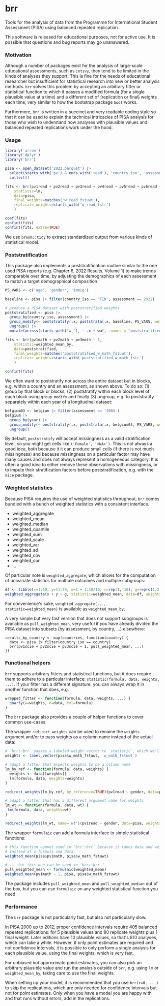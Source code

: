 # brr

Tools for the analysis of data from the Programme for International Student
Assessment (PISA) using balanced repeated replication.

This software is released for educational purposes, not for active use.
It is possible that questions and bug reports may go unanswered.

### Motivation

Although a number of packages exist for the analysis of large-scale educational
assessments, such as `intsvy`, they tend to be limited in the kinds of analyses
they support. This is fine for the needs of educational researcher but
insufficient for statistical research into new or better analysis methods. `brr`
solves this problem by accepting an arbitrary fitter or statistical function to
which it passes a modified formula (for a single plausible value at a time) and
a different set of (replication or final) weights each time, very similar to 
how the bootstrap package `boot` works.

Furthermore, `brr` is written in a succinct and very readable coding style so
that it can be used to explain the technical intricacies of PISA analysis for
those who wish to understand how analyses with plausible values and balanced
repeated replications work under the hood.

### Usage

```r
library('arrow')
library('dplyr')
library('brr')

pisa <- open_dataset('2022.parquet') |>
  select(starts_with('pv') & ends_with('read'), 'country_iso', 'assessment', starts_with('w_read')) |>
  collect()

fits <- brr(pv1read + pv2read + pv3read + pv4read + pv5read + pv6read + pv7read + pv8read + pv9read + pv10read ~ country_iso,
    statistic=lm,
    data=pisa,
    final_weights=matches('w_read_fstuwt'),
    replicate_weights=starts_with('w_read_fstr')
    )

coef(fits)
confint(fits)
confint(fits, extra=TRUE)
```

We use `broom::tidy` to extract standardized output from various kinds of
statistical model.

### Poststratification

This package also implements a poststratification routine similar to the one
used PISA reports (e.g. Chapter 6, 2022 Results, Volume 1) to make trends
comparable over time, by adjusting the demographics of each assessment to match
a target demographical composition.

```r
PS_VARS <- c('age', 'gender', 'immig')

baseline <- pisa |> filter(country_iso == 'FIN', assessment == 2022)

# produce a PISA dataset with poststratified weights
poststratified <- pisa |> 
  group_by(country_iso, assessment) |> 
  group_modify(~ poststratify(.x, poststrata(.x, baseline, PS_VARS, weights = "w_math_fstuwt"), name = "waf")) |> 
  ungroup() |> 
  mutate(across(starts_with("w_"), ~ .x * waf, .names = "poststratified_{col}"))

fits <- brr(pv1math + pv2math + pv3math ~ 1, 
    statistic=weighted_mean_by,
    data=poststratified,
    final_weights=matches('poststratified_w_math_fstuwt'),
    replicate_weights=starts_with('poststratified_w_math_fstr')
    )

confint(fits)
```

We often want to poststratify not across the entire dataset but in blocks, e.g.
within a country and an assessment, as shown above. To do so: (1) group by that
block or blocks, (2) poststratify within each block level of each block using
`group_modify` and finally (3) ungroup, e.g. to poststratify separately within
each year of a longitudinal dataset:

```r
belgium03 <- belgium |> filter(assessment == '2003')
belgium |> 
  group_by(year) |>
  group_modify(~ poststratify(.x, poststrata(.x, belgium03, PS_VARS, weights = "w_math_fstuwt")) |>
  ungroup()
```

By default, `poststratify` will accept missingness as a valid stratification
level, so you might get cells like `('Female', '<NA>')`. This is not always a good
idea, both because it it can produce small cells (if there is not much
missingness) and because missingness on a particular factor may have many causes
and does not always represent a homogeneous category. It is often a good idea to
either remove these observations with missingness, or to impute their
stratification factors before poststratification, e.g. with the `mice` package.

### Weighted statistics

Because PISA requires the use of weighted statistics throughout, `brr` comes
bundled with a bunch of weighted statistics with a consistent interface.

* weighted_aggregate
* weighted_mean
* weighted_median
* weighted_quantile
* weighted_sum
* weighted_scale
* weighted_var
* weighted_sd
* weighted_cov
* weighted_cor
* ...

Of particular note is `weighted_aggregate`, which allows for the computation of
univariate statistics for multiple outcomes and multiple subgroups:

```r
df <- tibble(x=1:10, y=11:20, w=1 + 1:10/10, u=rep(1, 10), g=rep(c(1,2), each=5))
weighted_aggregate(x + y ~ g, statistic=weighted_mean, data=df, weights=df$w)
```

For convenience's sake, `weighted_aggregate(..., statistic=weighted_mean)` is
available as `weighted_mean_by`.

A very simple but very fast version that does not support subgroups is available
as `pull_weighted_mean`, very useful if you have already divided the PISA
dataset into subsets (by assessment, by country, ...) elsewhere:

```
results_by_country <- map(countries, function(country) {
  data <- pisa |> filter(country_iso == country)
  brr(pv1scie + pv2scie + pv3scie ~ 1, pull_weighted_mean, ...)
})
```

### Functional helpers

`brr` supports arbitrary fitters and statistical functions, but it does require
them to adhere to a particular interface: `statistic(formula, data, weights,
...)`. If your fitter has a different signature, you can always wrap it in
another function that does, e.g.

```r
wrapped_fitter <- function(formula, data, weights, ...) {
  gnarly(w=weights, d=data, fml=formula)
}
```

The `brr` package also provides a couple of helper functions to cover common
use-cases.

The wrapper `redirect_weights` can be used to rename the `weights` argument
and/or to pass weights as a column name instead of the actual data:

```r
# `brr::brr` passes a labeled weight vector to `statistic`, which we'll emulate here
weights <- label_vector(pisa$w_math_fstuwt, 'w_math_fstuwt')

# adapt a fitter that expects weights to be a column name
lm_by_ref <- function(formula, data, weights) {
  weights <- data[[weights]]
  lm(formula, data, weights=weights)
}

redirect_weights(lm_by_ref, by_reference=TRUE)(pv1read ~ gender, data=pisa, weights=weights)

# adapt a fitter that has a different argument name for weights
lm_wt <- function(formula, data, wt) {
 lm(formula, data, weights=wt)
}

redirect_weights(lm_wt, name='wt')(pv1read ~ gender, data=pisa, weights=weights)
```

The wrapper `formulaic` can add a formula interface to simple statistical
functions:

```r
# this function cannot used in `brr::brr` because it takes data and weight vectors
# instead of a formula and data
weighted_mean(pisa$pv1math, pisa$w_math_fstuwt)

# ... but this one can be used in `brr::brr`!
pull_weighted_mean <- formulaic(weighted_mean)
weighted_mean(pv1math ~ 1, pisa, pisa$w_math_fstuwt)
```

The package includes `pull_weighted_mean` and `pull_weighted_median` out of the
box, but you can use `formulaic` on any weighted statistical function you need.

### Performance

The `brr` package is not particularly fast, but also not particularly slow.

In PISA 2000 up to 2012, proper confidence intervals require 405 balanced
repeated replications: for 5 plausible values and 80 replicate weights plus 1
final weight. Later editions have 10 plausible values, so that's 810 analyses,
which can take a while. However, if only point estimates are required and not
confidence intervals, it is possible to only perform a single analysis for each
plausible value, using the final weights, which is very fast.

For unbiased but approximate point estimates, you can also pick an arbitrary
plausible value and run the analysis outside of `brr`, e.g. using `lm` or
`weighted_mean_by`, taking care to use the final weights.

When setting up your model, it is recommended that you use `brr(r=0, ...)` to
skip the replications, which are only needed for confidence intervals but not
for point estimates. Only when you have a model you are happy with and that runs
without errors, add in the replications.
